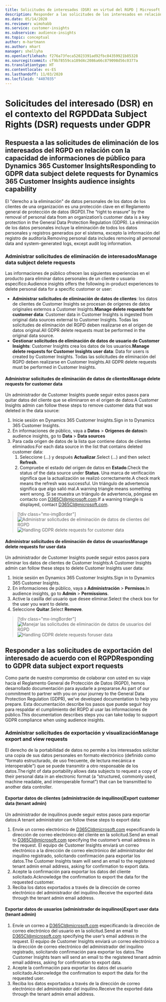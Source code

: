 ```yaml
---
title: Solicitudes de interesados (DSR) en virtud del RGPD | Microsoft Docs
description: Responder a las solicitudes de los interesados en relación con la capacidad de informaciones de público para Dynamics 365 Customer Insights.
ms.date: 05/14/2020
ms.reviewer: wimohabb
ms.service: customer-insights
ms.subservice: audience-insights
ms.topic: conceptual
author: m-hartmann
ms.author: mhart
manager: shellyha
ms.openlocfilehash: f276a73feca52023391ad92fbc84359921b85328
ms.sourcegitcommit: cf9b78559ca189d4c2086a66c879098d56c0377a
ms.translationtype: HT
ms.contentlocale: es-ES
ms.lasthandoff: 11/03/2020
ms.locfileid: "4407035"
---
```

# <a name="data-subject-rights-dsr-requests-under-gdpr"></a><span data-ttu-id="c17d9-103">Solicitudes del interesado (DSR) en el contexto del RGPD</span><span class="sxs-lookup"><span data-stu-id="c17d9-103">Data Subject Rights (DSR) requests under GDPR</span></span>

## <a name="responding-to-gdpr-data-subject-delete-requests-for-dynamics-365-customer-insights-audience-insights-capability"></a><span data-ttu-id="c17d9-104">Respuesta a las solicitudes de eliminación de los interesados del RGPD en relación con la capacidad de informaciones de público para Dynamics 365 Customer Insights</span><span class="sxs-lookup"><span data-stu-id="c17d9-104">Responding to GDPR data subject delete requests for Dynamics 365 Customer Insights audience insights capability</span></span>

<span data-ttu-id="c17d9-105">El "derecho a la eliminación" de datos personales de los datos de los clientes de una organización es una protección clave en el Reglamento general de protección de datos (RGPD).</span><span class="sxs-lookup"><span data-stu-id="c17d9-105">The “right to erasure” by the removal of personal data from an organization’s customer data is a key protection in the General Data Protection Regulation (GDPR).</span></span> <span data-ttu-id="c17d9-106">La eliminación de los datos personales incluye la eliminación de todos los datos personales y registros generados por el sistema, excepto la información del registro de auditoría.</span><span class="sxs-lookup"><span data-stu-id="c17d9-106">Removing personal data includes removing all personal data and system-generated logs, except audit log information.</span></span>

### <a name="manage-data-subject-delete-requests"></a><span data-ttu-id="c17d9-107">Administrar solicitudes de eliminación de interesados</span><span class="sxs-lookup"><span data-stu-id="c17d9-107">Manage data subject delete requests</span></span>

<span data-ttu-id="c17d9-108">Las informaciones de público ofrecen las siguientes experiencias en el producto para eliminar datos personales de un cliente o usuario específico:</span><span class="sxs-lookup"><span data-stu-id="c17d9-108">Audience insights offers the following in-product experiences to delete personal data for a specific customer or user:</span></span>

- <span data-ttu-id="c17d9-109">**Administrar solicitudes de eliminación de datos de clientes**: los datos de clientes de Customer Insights se procesan de orígenes de datos originales externos a Customer Insights.</span><span class="sxs-lookup"><span data-stu-id="c17d9-109">**Manage delete requests for customer data**: Customer data in Customer Insights is ingested from original data sources external to Customer Insights.</span></span> <span data-ttu-id="c17d9-110">Todas las solicitudes de eliminación del RGPD deben realizarse en el origen de datos original.</span><span class="sxs-lookup"><span data-stu-id="c17d9-110">All GDPR delete requests must be performed in the original data source.</span></span>
- <span data-ttu-id="c17d9-111">**Gestionar solicitudes de eliminación de datos de usuario de Customer Insights**: Customer Insights crea los datos de los usuarios.</span><span class="sxs-lookup"><span data-stu-id="c17d9-111">**Manage delete requests for Customer Insights user data**: Data for users is created by Customer Insights.</span></span> <span data-ttu-id="c17d9-112">Todas las solicitudes de eliminación del RGPD deben realizarse en Customer Insights.</span><span class="sxs-lookup"><span data-stu-id="c17d9-112">All GDPR delete requests must be performed in Customer Insights.</span></span>

#### <a name="manage-delete-requests-for-customer-data"></a><span data-ttu-id="c17d9-113">Administrar solicitudes de eliminación de datos de clientes</span><span class="sxs-lookup"><span data-stu-id="c17d9-113">Manage delete requests for customer data</span></span>

<span data-ttu-id="c17d9-114">Un administrador de Customer Insights puede seguir estos pasos para quitar datos del cliente que se eliminaron en el origen de datos:</span><span class="sxs-lookup"><span data-stu-id="c17d9-114">A Customer Insights admin can follow these steps to remove customer data that was deleted in the data source:</span></span>

1. <span data-ttu-id="c17d9-115">Inicie sesión en Dynamics 365 Customer Insights.</span><span class="sxs-lookup"><span data-stu-id="c17d9-115">Sign in to Dynamics 365 Customer Insights.</span></span>
2. <span data-ttu-id="c17d9-116">En informaciones de público, vaya a **Datos** > **Orígenes de datos**</span><span class="sxs-lookup"><span data-stu-id="c17d9-116">In audience insights, go to **Data** > **Data sources**</span></span>
3. <span data-ttu-id="c17d9-117">Para cada origen de datos de la lista que contiene datos de clientes eliminados:</span><span class="sxs-lookup"><span data-stu-id="c17d9-117">For each data source in the list that contains deleted customer data:</span></span>
   1. <span data-ttu-id="c17d9-118">Seleccione (...) y después **Actualizar**.</span><span class="sxs-lookup"><span data-stu-id="c17d9-118">Select (...) and then select **Refresh**.</span></span>
   2. <span data-ttu-id="c17d9-119">Compruebe el estado del origen de datos en **Estado**.</span><span class="sxs-lookup"><span data-stu-id="c17d9-119">Check the status of the data source under **Status**.</span></span> <span data-ttu-id="c17d9-120">Una marca de verificación significa que la actualización se realizó correctamente.</span><span class="sxs-lookup"><span data-stu-id="c17d9-120">A check mark means the refresh was successful.</span></span> <span data-ttu-id="c17d9-121">Un triángulo de advertencia significa que algo salió mal.</span><span class="sxs-lookup"><span data-stu-id="c17d9-121">A warning triangle means something went wrong.</span></span> <span data-ttu-id="c17d9-122">Si se muestra un triángulo de advertencia, póngase en contacto con D365CI@microsoft.com.</span><span class="sxs-lookup"><span data-stu-id="c17d9-122">If a warning triangle is displayed, contact D365CI@microsoft.com.</span></span>

> [!div class="mx-imgBorder"]
> <span data-ttu-id="c17d9-123">![Administrar solicitudes de eliminación de datos de clientes del RGPD](media/gdpr-data-sources.png "Administrar solicitudes de eliminación de datos de clientes del RGPD")</span><span class="sxs-lookup"><span data-stu-id="c17d9-123">![Handling GDPR delete requests for customer data](media/gdpr-data-sources.png "Handling GDPR delete requests for customer data")</span></span>

#### <a name="manage-delete-requests-for-user-data"></a><span data-ttu-id="c17d9-124">Administrar solicitudes de eliminación de datos de usuarios</span><span class="sxs-lookup"><span data-stu-id="c17d9-124">Manage delete requests for user data</span></span>

<span data-ttu-id="c17d9-125">Un administrador de Customer Insights puede seguir estos pasos para eliminar los datos de clientes de Customer Insights:</span><span class="sxs-lookup"><span data-stu-id="c17d9-125">A Customer Insights admin can follow these steps to delete Customer Insights user data:</span></span>

1. <span data-ttu-id="c17d9-126">Inicie sesión en Dynamics 365 Customer Insights.</span><span class="sxs-lookup"><span data-stu-id="c17d9-126">Sign in to Dynamics 365 Customer Insights.</span></span>
2. <span data-ttu-id="c17d9-127">En informaciones de público, vaya a **Administración** > **Permisos**.</span><span class="sxs-lookup"><span data-stu-id="c17d9-127">In audience insights, go to **Admin** > **Permissions**.</span></span>
3. <span data-ttu-id="c17d9-128">Active la casilla del usuario que desee eliminar.</span><span class="sxs-lookup"><span data-stu-id="c17d9-128">Select the check box for the user you want to delete.</span></span>
4. <span data-ttu-id="c17d9-129">Seleccione **Quitar**.</span><span class="sxs-lookup"><span data-stu-id="c17d9-129">Select **Remove**.</span></span>

> [!div class="mx-imgBorder"]
> <span data-ttu-id="c17d9-130">![Manejar las solicitudes de eliminación de datos de usuarios del RGPD](media/gdpr-permissions.png "Manejar las solicitudes de eliminación de datos de usuarios del RGPD")</span><span class="sxs-lookup"><span data-stu-id="c17d9-130">![Handling GDPR delete requests foruser data](media/gdpr-permissions.png "Handling GDPR delete requests for user data")</span></span>

## <a name="responding-to-gdpr-data-subject-export-requests"></a><span data-ttu-id="c17d9-131">Responder a las solicitudes de exportación del interesado de acuerdo con el RGPD</span><span class="sxs-lookup"><span data-stu-id="c17d9-131">Responding to GDPR data subject export requests</span></span>

<span data-ttu-id="c17d9-132">Como parte de nuestro compromiso de colaborar con usted en su viaje hacia el Reglamento General de Protección de Datos (RGPD), hemos desarrollado documentación para ayudarle a prepararse.</span><span class="sxs-lookup"><span data-stu-id="c17d9-132">As part of our commitment to partner with you on your journey to the General Data Protection Regulation (GDPR), we’ve developed documentation to help you prepare.</span></span> <span data-ttu-id="c17d9-133">Esta documentación describe los pasos que puede seguir hoy para respaldar el cumplimiento del RGPD al usar las informaciones de público.</span><span class="sxs-lookup"><span data-stu-id="c17d9-133">This documentation describes steps you can take today to support GDPR compliance when using audience insights.</span></span>

### <a name="manage-export-and-view-requests"></a><span data-ttu-id="c17d9-134">Administrar solicitudes de exportación y visualización</span><span class="sxs-lookup"><span data-stu-id="c17d9-134">Manage export and view requests</span></span>

<span data-ttu-id="c17d9-135">El derecho de la portabilidad de datos no permite a los interesados solicitar una copia de sus datos personales en formato electrónico (definido como “formato estructurado, de uso frecuente, de lectura mecánica e interoperable") que se puede transmitir a otro responsable de los datos.</span><span class="sxs-lookup"><span data-stu-id="c17d9-135">The right of data portability allows data subjects to request a copy of their personal data in an electronic format (a “structured, commonly used, machine readable, and interoperable format”) that can be transmitted to another data controller.</span></span>

#### <a name="export-customer-data-tenant-admin"></a><span data-ttu-id="c17d9-136">Exportar datos de clientes (administración de inquilinos)</span><span class="sxs-lookup"><span data-stu-id="c17d9-136">Export customer data (tenant admin)</span></span>

<span data-ttu-id="c17d9-137">Un administrador de inquilinos puede seguir estos pasos para exportar datos:</span><span class="sxs-lookup"><span data-stu-id="c17d9-137">A tenant administrator can follow these steps to export data:</span></span>

1. <span data-ttu-id="c17d9-138">Envíe un correo electrónico de D365CI@microsoft.com especificando la dirección de correo electrónico del cliente en la solicitud.</span><span class="sxs-lookup"><span data-stu-id="c17d9-138">Send an email to D365CI@microsoft.com specifying the customer’s email address in the request.</span></span> <span data-ttu-id="c17d9-139">El equipo de Customer Insights enviará un correo electrónico a la dirección de correo electrónico del administrador del inquilino registrado, solicitando confirmación para exportar los datos.</span><span class="sxs-lookup"><span data-stu-id="c17d9-139">The Customer Insights team will send an email to the registered tenant admin email address, asking for confirmation to export data.</span></span>
2. <span data-ttu-id="c17d9-140">Acepte la confirmación para exportar los datos del cliente solicitado.</span><span class="sxs-lookup"><span data-stu-id="c17d9-140">Acknowledge the confirmation to export the data for the requested customer.</span></span>
3. <span data-ttu-id="c17d9-141">Reciba los datos exportados a través de la dirección de correo electrónico del administrador del inquilino.</span><span class="sxs-lookup"><span data-stu-id="c17d9-141">Receive the exported data through the tenant admin email address.</span></span>

#### <a name="export-user-data-tenant-admin"></a><span data-ttu-id="c17d9-142">Exportar datos de usuarios (administrador de inquilinos)</span><span class="sxs-lookup"><span data-stu-id="c17d9-142">Export user data (tenant admin)</span></span>

1. <span data-ttu-id="c17d9-143">Envíe un correo a D365CI@microsoft.com especificando la dirección de correo electrónico del usuario en la solicitud.</span><span class="sxs-lookup"><span data-stu-id="c17d9-143">Send an email to D365CI@microsoft.com specifying the user’s email address in the request.</span></span> <span data-ttu-id="c17d9-144">El equipo de Customer Insights enviará un correo electrónico a la dirección de correo electrónico del administrador del inquilino registrado, solicitando confirmación para exportar los datos.</span><span class="sxs-lookup"><span data-stu-id="c17d9-144">The Customer Insights team will send an email to the registered tenant admin email address, asking for confirmation to export data.</span></span>
2. <span data-ttu-id="c17d9-145">Acepte la confirmación para exportar los datos del usuario solicitado.</span><span class="sxs-lookup"><span data-stu-id="c17d9-145">Acknowledge the confirmation to export the data for the requested user.</span></span>
3. <span data-ttu-id="c17d9-146">Reciba los datos exportados a través de la dirección de correo electrónico del administrador del inquilino.</span><span class="sxs-lookup"><span data-stu-id="c17d9-146">Receive the exported data through the tenant admin email address.</span></span>
